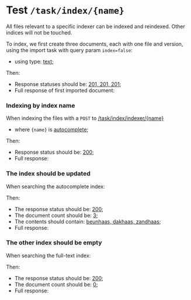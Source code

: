 # Test `/task/index/{name}`

All files relevant to a specific indexer can be indexed and reindexed. Other indices will not be touched.

To index, we first create three documents, each with one file and version, using the import task with query param `index=false`: 

 - using type: [text](- "#type");

[ ](- "#importResult=importDocs(#type)")

Then:

 - Response statuses should be: [201, 201, 201](- "?=#importResult.status");
 - Full response of first imported document:

[ ](- "ext:embed=#importResult.body")

### Indexing by index name
When indexing the files with a `POST` to [/task/index/indexer/{name}](- "#indexEndpoint") 

 - where `{name}` is [autocomplete](- "#indexName");

[ ](- "#retrieveResult=indexFilesBy(#indexEndpoint, #indexName)")

Then:

 - Response status should be: [200](- "?=#retrieveResult.status");
 - Full response:

[ ](- "ext:embed=#retrieveResult.body")

### The index should be updated
When searching the autocomplete index:

[ ](- "#searchResult=searchAutocompleteIndex()")

Then:

 - The response status should be: [200](- "?=#searchResult.status");
 - The document count should be: [3](- "?=#searchResult.count");
 - The contents should contain: [beunhaas, dakhaas, zandhaas](- "?=#searchResult.contents");
 - Full response:

[ ](- "ext:embed=#searchResult.body")

### The other index should be empty
When searching the full-text index:

[ ](- "#searchResult=searchFullTextIndex()")

Then:

 - The response status should be: [200](- "?=#searchResult.status");
 - The document count should be: [0](- "?=#searchResult.count");
 - Full response:

[ ](- "ext:embed=#searchResult.body")
